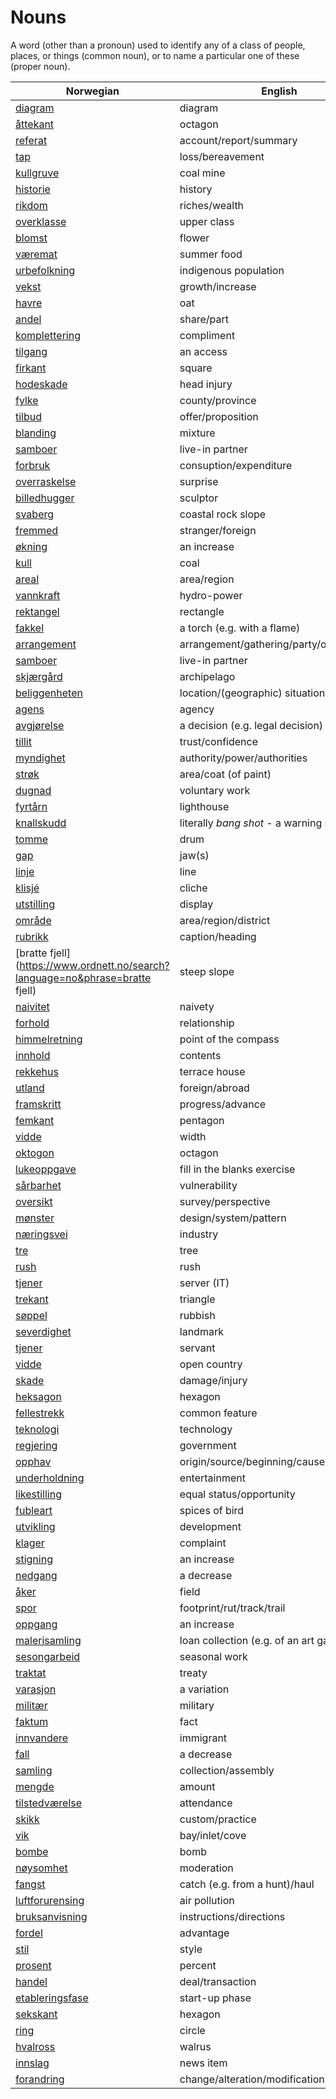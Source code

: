 # Nouns

A word (other than a pronoun) used to identify any of a class of people, places, or things (common noun), or to name a particular one of these (proper noun).

| Norwegian | English | Gender |
| --- | --- | --- |
| [diagram](https://www.ordnett.no/search?language=no&phrase=diagram) | diagram | i |
| [åttekant](https://www.ordnett.no/search?language=no&phrase=åttekant) | octagon | m |
| [referat](https://www.ordnett.no/search?language=no&phrase=referat) | account/report/summary | i |
| [tap](https://www.ordnett.no/search?language=no&phrase=tap) | loss/bereavement | i |
| [kullgruve](https://www.ordnett.no/search?language=no&phrase=kullgruve) | coal mine | m |
| [historie](https://www.ordnett.no/search?language=no&phrase=historie) | history | m/f |
| [rikdom](https://www.ordnett.no/search?language=no&phrase=rikdom) | riches/wealth | m |
| [overklasse](https://www.ordnett.no/search?language=no&phrase=overklasse) | upper class | m |
| [blomst](https://www.ordnett.no/search?language=no&phrase=blomst) | flower | m |
| [væremat](https://www.ordnett.no/search?language=no&phrase=væremat) | summer food | m |
| [urbefolkning](https://www.ordnett.no/search?language=no&phrase=urbefolkning) | indigenous population | m |
| [vekst](https://www.ordnett.no/search?language=no&phrase=vekst) | growth/increase | m |
| [havre](https://www.ordnett.no/search?language=no&phrase=havre) | oat | m |
| [andel](https://www.ordnett.no/search?language=no&phrase=andel) | share/part | m |
| [komplettering](https://www.ordnett.no/search?language=no&phrase=komplettering) | compliment | m |
| [tilgang](https://www.ordnett.no/search?language=no&phrase=tilgang) | an access | i |
| [firkant](https://www.ordnett.no/search?language=no&phrase=firkant) | square | m |
| [hodeskade](https://www.ordnett.no/search?language=no&phrase=hodeskade) | head injury | m |
| [fylke](https://www.ordnett.no/search?language=no&phrase=fylke) | county/province | i |
| [tilbud](https://www.ordnett.no/search?language=no&phrase=tilbud) | offer/proposition | i |
| [blanding](https://www.ordnett.no/search?language=no&phrase=blanding) | mixture | m |
| [samboer](https://www.ordnett.no/search?language=no&phrase=samboer) | live-in partner | m |
| [forbruk](https://www.ordnett.no/search?language=no&phrase=forbruk) | consuption/expenditure | i |
| [overraskelse](https://www.ordnett.no/search?language=no&phrase=overraskelse) | surprise | m |
| [billedhugger](https://www.ordnett.no/search?language=no&phrase=billedhugger) | sculptor | m |
| [svaberg](https://www.ordnett.no/search?language=no&phrase=svaberg) | coastal rock slope | i |
| [fremmed](https://www.ordnett.no/search?language=no&phrase=fremmed) | stranger/foreign | m |
| [økning](https://www.ordnett.no/search?language=no&phrase=økning) | an increase | m |
| [kull](https://www.ordnett.no/search?language=no&phrase=kull) | coal | i |
| [areal](https://www.ordnett.no/search?language=no&phrase=areal) | area/region | i |
| [vannkraft](https://www.ordnett.no/search?language=no&phrase=vannkraft) | hydro-power | m |
| [rektangel](https://www.ordnett.no/search?language=no&phrase=rektangel) | rectangle | i |
| [fakkel](https://www.ordnett.no/search?language=no&phrase=fakkel) | a torch (e.g. with a flame) | m |
| [arrangement](https://www.ordnett.no/search?language=no&phrase=arrangement) | arrangement/gathering/party/organisation | i |
| [samboer](https://www.ordnett.no/search?language=no&phrase=samboer) | live-in partner | m |
| [skjærgård](https://www.ordnett.no/search?language=no&phrase=skjærgård) | archipelago | m |
| [beliggenheten](https://www.ordnett.no/search?language=no&phrase=beliggenheten) | location/(geographic) situation | m/f |
| [agens](https://www.ordnett.no/search?language=no&phrase=agens) | agency | m |
| [avgjørelse](https://www.ordnett.no/search?language=no&phrase=avgjørelse) | a decision (e.g. legal decision) | m |
| [tillit](https://www.ordnett.no/search?language=no&phrase=tillit) | trust/confidence | m |
| [myndighet](https://www.ordnett.no/search?language=no&phrase=myndighet) | authority/power/authorities | m |
| [strøk](https://www.ordnett.no/search?language=no&phrase=strøk) | area/coat (of paint) | i |
| [dugnad](https://www.ordnett.no/search?language=no&phrase=dugnad) | voluntary work | m |
| [fyrtårn](https://www.ordnett.no/search?language=no&phrase=fyrtårn) | lighthouse | i |
| [knallskudd](https://www.ordnett.no/search?language=no&phrase=knallskudd) | literally _bang shot_ - a warning shot gun | i |
| [tomme](https://www.ordnett.no/search?language=no&phrase=tomme) | drum | m |
| [gap](https://www.ordnett.no/search?language=no&phrase=gap) | jaw(s) | m |
| [linje](https://www.ordnett.no/search?language=no&phrase=linje) | line | m |
| [klisjé](https://www.ordnett.no/search?language=no&phrase=klisjé) | cliche | m |
| [utstilling](https://www.ordnett.no/search?language=no&phrase=utstilling) | display | m |
| [område](https://www.ordnett.no/search?language=no&phrase=område) | area/region/district | i |
| [rubrikk](https://www.ordnett.no/search?language=no&phrase=rubrikk) | caption/heading | m |
| [bratte fjell](https://www.ordnett.no/search?language=no&phrase=bratte fjell) | steep slope | m |
| [naivitet](https://www.ordnett.no/search?language=no&phrase=naivitet) | naivety | m |
| [forhold](https://www.ordnett.no/search?language=no&phrase=forhold) | relationship | i |
| [himmelretning](https://www.ordnett.no/search?language=no&phrase=himmelretning) | point of the compass | m |
| [innhold](https://www.ordnett.no/search?language=no&phrase=innhold) | contents | i |
| [rekkehus](https://www.ordnett.no/search?language=no&phrase=rekkehus) | terrace house | i |
| [utland](https://www.ordnett.no/search?language=no&phrase=utland) | foreign/abroad | m |
| [framskritt](https://www.ordnett.no/search?language=no&phrase=framskritt) | progress/advance | i |
| [femkant](https://www.ordnett.no/search?language=no&phrase=femkant) | pentagon | m |
| [vidde](https://www.ordnett.no/search?language=no&phrase=vidde) | width | m/f |
| [oktogon](https://www.ordnett.no/search?language=no&phrase=oktogon) | octagon | m |
| [lukeoppgave](https://www.ordnett.no/search?language=no&phrase=lukeoppgave) | fill in the blanks exercise | m |
| [sårbarhet](https://www.ordnett.no/search?language=no&phrase=sårbarhet) | vulnerability | m |
| [oversikt](https://www.ordnett.no/search?language=no&phrase=oversikt) | survey/perspective | m |
| [mønster](https://www.ordnett.no/search?language=no&phrase=mønster) | design/system/pattern | i |
| [næringsvei](https://www.ordnett.no/search?language=no&phrase=næringsvei) | industry | m |
| [tre](https://www.ordnett.no/search?language=no&phrase=tre) | tree | i |
| [rush](https://www.ordnett.no/search?language=no&phrase=rush) | rush | i |
| [tjener](https://www.ordnett.no/search?language=no&phrase=tjener) | server (IT) | m |
| [trekant](https://www.ordnett.no/search?language=no&phrase=trekant) | triangle | m |
| [søppel](https://www.ordnett.no/search?language=no&phrase=søppel) | rubbish | i |
| [severdighet](https://www.ordnett.no/search?language=no&phrase=severdighet) | landmark | m |
| [tjener](https://www.ordnett.no/search?language=no&phrase=tjener) | servant | m |
| [vidde](https://www.ordnett.no/search?language=no&phrase=vidde) | open country | m |
| [skade](https://www.ordnett.no/search?language=no&phrase=skade) | damage/injury | m |
| [heksagon](https://www.ordnett.no/search?language=no&phrase=heksagon) | hexagon | m |
| [fellestrekk](https://www.ordnett.no/search?language=no&phrase=fellestrekk) | common feature | i |
| [teknologi](https://www.ordnett.no/search?language=no&phrase=teknologi) | technology | m |
| [regjering](https://www.ordnett.no/search?language=no&phrase=regjering) | government | m |
| [opphav](https://www.ordnett.no/search?language=no&phrase=opphav) | origin/source/beginning/cause | i |
| [underholdning](https://www.ordnett.no/search?language=no&phrase=underholdning) | entertainment | m |
| [likestilling](https://www.ordnett.no/search?language=no&phrase=likestilling) | equal status/opportunity | m |
| [fubleart](https://www.ordnett.no/search?language=no&phrase=fubleart) | spices of bird | m/f |
| [utvikling](https://www.ordnett.no/search?language=no&phrase=utvikling) | development | m |
| [klager](https://www.ordnett.no/search?language=no&phrase=klager) | complaint | m |
| [stigning](https://www.ordnett.no/search?language=no&phrase=stigning) | an increase | m |
| [nedgang](https://www.ordnett.no/search?language=no&phrase=nedgang) | a decrease | m |
| [åker](https://www.ordnett.no/search?language=no&phrase=åker) | field | m |
| [spor](https://www.ordnett.no/search?language=no&phrase=spor) | footprint/rut/track/trail | i |
| [oppgang](https://www.ordnett.no/search?language=no&phrase=oppgang) | an increase | m |
| [malerisamling](https://www.ordnett.no/search?language=no&phrase=malerisamling) | loan collection (e.g. of an art gallery) | m |
| [sesongarbeid](https://www.ordnett.no/search?language=no&phrase=sesongarbeid) | seasonal work | i |
| [traktat](https://www.ordnett.no/search?language=no&phrase=traktat) | treaty | m |
| [varasjon](https://www.ordnett.no/search?language=no&phrase=varasjon) | a variation | m |
| [militær](https://www.ordnett.no/search?language=no&phrase=militær) | military | m |
| [faktum](https://www.ordnett.no/search?language=no&phrase=faktum) | fact | i |
| [innvandere](https://www.ordnett.no/search?language=no&phrase=innvandere) | immigrant | m |
| [fall](https://www.ordnett.no/search?language=no&phrase=fall) | a decrease | i |
| [samling](https://www.ordnett.no/search?language=no&phrase=samling) | collection/assembly | m |
| [mengde](https://www.ordnett.no/search?language=no&phrase=mengde) | amount | m |
| [tilstedværelse](https://www.ordnett.no/search?language=no&phrase=tilstedværelse) | attendance | i |
| [skikk](https://www.ordnett.no/search?language=no&phrase=skikk) | custom/practice | m |
| [vik](https://www.ordnett.no/search?language=no&phrase=vik) | bay/inlet/cove | m |
| [bombe](https://www.ordnett.no/search?language=no&phrase=bombe) | bomb | m |
| [nøysomhet](https://www.ordnett.no/search?language=no&phrase=nøysomhet) | moderation | m |
| [fangst](https://www.ordnett.no/search?language=no&phrase=fangst) | catch (e.g. from a hunt)/haul | m |
| [luftforurensing](https://www.ordnett.no/search?language=no&phrase=luftforurensing) | air pollution | m |
| [bruksanvisning](https://www.ordnett.no/search?language=no&phrase=bruksanvisning) | instructions/directions | m |
| [fordel](https://www.ordnett.no/search?language=no&phrase=fordel) | advantage | m |
| [stil](https://www.ordnett.no/search?language=no&phrase=stil) | style | m |
| [prosent](https://www.ordnett.no/search?language=no&phrase=prosent) | percent | m |
| [handel](https://www.ordnett.no/search?language=no&phrase=handel) | deal/transaction | m |
| [etableringsfase](https://www.ordnett.no/search?language=no&phrase=etableringsfase) | start-up phase | m |
| [sekskant](https://www.ordnett.no/search?language=no&phrase=sekskant) | hexagon | m |
| [ring](https://www.ordnett.no/search?language=no&phrase=ring) | circle | m |
| [hvalross](https://www.ordnett.no/search?language=no&phrase=hvalross) | walrus | m |
| [innslag](https://www.ordnett.no/search?language=no&phrase=innslag) | news item | i |
| [forandring](https://www.ordnett.no/search?language=no&phrase=forandring) | change/alteration/modification | m |

